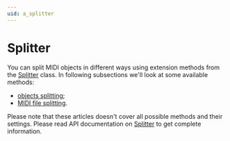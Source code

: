 ```yaml
---
uid: a_splitter
---
```


# Splitter

You can split MIDI objects in different ways using extension methods from the [Splitter](xref:Melanchall.DryWetMidi.Tools.Splitter) class. In following subsections we'll look at some available methods:

* [objects splitting](Objects-splitting.md);
* [MIDI file splitting](MIDI-file-splitting.md).

Please note that these articles doesn't cover all possible methods and their settings. Please read API documentation on [Splitter](xref:Melanchall.DryWetMidi.Tools.Splitter) to get complete information.